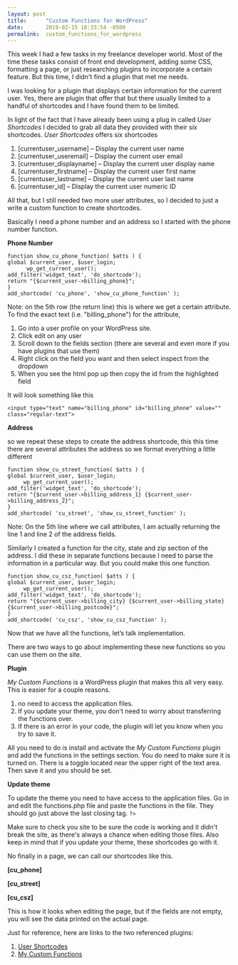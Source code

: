 ```yaml
---
layout: post
title:      "Custom Functions for WordPress"
date:       2019-02-15 18:33:54 -0500
permalink:  custom_functions_for_wordpress
---
```



This week I had a few tasks in my freelance developer world. Most of the time these tasks consist of front end development, adding some CSS, formatting a page, or just researching plugins to incorporate a certain feature. But this time, I didn't find a plugin that met me needs. 

I was looking for a plugin that displays certain information for the current user. Yes, there are plugin that offer that but there usually limited to a handful of shortcodes and I have found them to be limited. 

In light of the fact that I have already been using a plug in called *User Shortcodes* I decided to grab all data they provided with their six shortcodes. 
*User Shortcodes* offers six shortcodes
1. [currentuser_username] – Display the current user name
2. [currentuser_useremail] – Display the current user email
3. [currentuser_displayname] – Display the current user display name
4. [currentuser_firstname] – Display the current user first name
5. [currentuser_lastname] – Display the current user last name
6. [currentuser_id] – Display the current user numeric ID

All that, but I still needed two more user attributes, so I decided to just a write a custom function to create shortcodes. 

Basically I need a phone number and an address so I started with the phone number function.

**Phone Number**

```
function show_cu_phone_function( $atts ) {
global $current_user, $user_login;
      wp_get_current_user();
add_filter('widget_text', 'do_shortcode');
return "{$current_user->billing_phone}";
}
add_shortcode( 'cu_phone', 'show_cu_phone_function' );
```

Note: on the 5th row (the return line) this is where we get a certain attribute.
To find the exact text (i.e. "billing_phone") for the attribute, 
1. Go into a user profile on your WordPress site.  
2. Click edit on any user
3. Scroll down to the fields section (there are several and even more if you have plugins that use them)
4. Right click on the field you want and then select inspect from the dropdown
5. When you see the html pop up then copy the id from the highlighted field

It will look something like this 
```
<input type="text" name="billing_phone" id="billing_phone" value="" class="regular-text">
```

**Address**

so we repeat these steps to create the address shortcode, this this time there are several attributes the address so we format everything a little different
 
 ```
function show_cu_street_function( $atts ) {
global $current_user, $user_login;
      wp_get_current_user();
add_filter('widget_text', 'do_shortcode');
return "{$current_user->billing_address_1} {$current_user->billing_address_2}";
}
add_shortcode( 'cu_street', 'show_cu_street_function' );
``` 

Note: On the 5th line where we call attributes, I am actually returning the line 1 and line 2 of the address fields. 

Similarly I created a function for the city, state and zip section of the address. I did these in separate functions because I need to parse the information in a particular way. But you could make this one function. 

 ```
function show_cu_csz_function( $atts ) {
global $current_user, $user_login;
      wp_get_current_user();
add_filter('widget_text', 'do_shortcode');
return "{$current_user->billing_city} {$current_user->billing_state} {$current_user->billing_postcode}";
}
add_shortcode( 'cu_csz', 'show_cu_csz_function' );
```

Now that we have all the functions, let’s talk implementation. 

There are two ways to go about implementing these new functions so you can use them on the site. 

**Plugin**

*My Custom Functions* is a WordPress plugin that makes this all very easy. This is easier for a couple reasons. 
1. no need to access the application files. 
2. If you update your theme, you don't need to worry about transferring the functions over. 
3. If there is an error in your code, the plugin will let you know when you try to save it. 

All you need to do is install and activate the *My Custom Functions* plugin and add the functions in the settings section. 
You do need to make sure it is turned on. There is a toggle located near the upper right of the text area.  
Then save it and you should be set. 


**Update theme**

To update the theme you need to have access to the application files. Go in and edit the functions.php file and paste the functions in the file. They should go just above the last closing tag.
```?>```

Make sure to check you site to be sure the code is working and it didn't break the site, as there's always a chance when editing those files. Also keep in mind that if you update your theme, these shortcodes go with it. 

No finally in a page, we can call our shortcodes like this.

**[cu_phone]**

**[cu_street]**

**[cu_csz]**

This is how it looks when editing the page, but if the fields are not empty, you will see the data printed on the actual page. 

Just for reference, here are links to the two referenced plugins:
1. [User Shortcodes](https://wordpress.org/plugins/user-shortcodes/)
2. [My Custom Functions](https://wordpress.org/plugins/my-custom-functions/)

